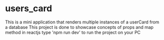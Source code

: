 # users_card
This is a mini application that renders multiple instances of a userCard from a database
This project is done to showcase concepts of props and map method in reactjs
type 'npm run dev' to run the project on your PC
